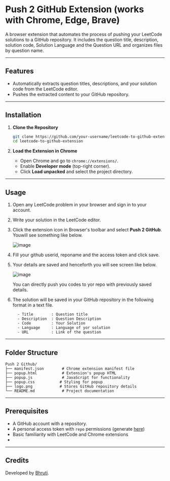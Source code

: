 # Push 2 GitHub Extension (works with Chrome, Edge, Brave)

A browser extension that automates the process of pushing your LeetCode solutions to a GitHub repository. It includes the question title, description, solution code, Solution Language and the Question URL and organizes files by question name.

---

## Features
- Automatically extracts question titles, descriptions, and your solution code from the LeetCode editor.
- Pushes the extracted content to your GitHub repository.

---

## Installation

1. **Clone the Repository**
   ```bash
   git clone https://github.com/your-username/leetcode-to-github-extension.git
   cd leetcode-to-github-extension
   ```

2. **Load the Extension in Chrome**
   - Open Chrome and go to `chrome://extensions/`.
   - Enable **Developer mode** (top-right corner).
   - Click **Load unpacked** and select the project directory.


---

## Usage

1. Open any LeetCode problem in your browser and sign in to your account.
2. Write your solution in the LeetCode editor.
3. Click the extension icon in Browser's toolbar and select **Push 2 GitHub**. Youwill see something like below.
   
   ![image](https://github.com/user-attachments/assets/aeaa1723-6735-42c7-b3bb-6b907eaedcfe)
   
4. Fill your github userid, reponame and the access token and click save.
5. Your details are saved and henceforth you will see screen like below.
   
   ![image](https://github.com/user-attachments/assets/9e377482-e8d0-46e1-891e-f3bbda0fc87c)
   
   You can directly push you codes to yor repo with previously saved details.
6. The solution will be saved in your GitHub repository in the following format in a text file.
   ```
     - Title        : Question title
     - Description  : Question Description
     - Code         : Your Solution
     - Language     : Language of yor solution
     - URL          : Link of the question
   ```

---

## Folder Structure

```
Push 2 Github/
├── manifest.json        # Chrome extension manifest file
├── popup.html           # Extension's popup HTML
├── popup.js             # JavaScript for functionality
├── popup.css           # Styling for popup
├── logo.png            # Stores GitHub repository details
└── README.md            # Project documentation

```

---

## Prerequisites

- A GitHub account with a repository.
- A personal access token with `repo` permissions (generate [here](https://github.com/settings/tokens))
- Basic familiarity with LeetCode and Chrome extensions
- 
---

## Credits

Developed by [Bhruti](https://github.com/bhruti).
